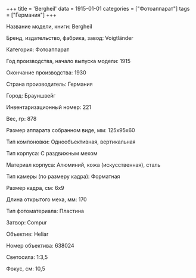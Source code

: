 +++
title = 'Bergheil'
data = 1915-01-01
categories = ["Фотоаппарат"]
tags = ["Германия"]
+++

Название модели, книги: Bergheil

Бренд, издательство, фабрика, завод: Voigtländer

Категория: Фотоаппарат

Год производства, начало выпуска модели: 1915

Окончание производства: 1930

Страна производитель: Германия

Город: Брауншвейг

Инвентаризационный номер: 221

Вес, гр: 878

Размер аппарата  собранном виде, мм: 125x95x60

Тип компоновки: Однообъективная, вертикальная

Тип корпуса: С раздвижным мехом

Материал корпуса: Алюминий, кожа (искусственная), сталь

Тип камеры (по размеру кадра): Форматная

Размер кадра, см: 6х9

Длина открытого меха, мм: 170

Тип фотоматериала: Пластина

Затвор: Compur

Объектив: Heliar

Номер объектива: 638024

Светосила: 1:3,5

Фокус, см: 10,5


